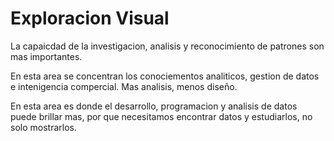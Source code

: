 # Exploracion Visual
La capaicdad de la investigacion, analisis y reconocimiento de patrones son mas importantes.

En esta area se concentran los conociementos analiticos, gestion de datos e intenigencia compercial. Mas analisis, menos diseño.

En esta area es donde el desarrollo, programacion y analisis de datos puede brillar mas, por que necesitamos encontrar datos y estudiarlos, no solo mostrarlos.